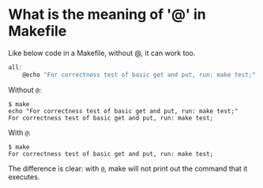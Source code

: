 # What is the meaning of '@' in Makefile

Like below code in a Makefile, without @, it can work too.

```C
all:
    @echo "For correctness test of basic get and put, run: make test;"
```

Without `@`:

```
$ make
echo "For correctness test of basic get and put, run: make test;"
For correctness test of basic get and put, run: make test;
```

With `@`:

```
$ make
For correctness test of basic get and put, run: make test;
```

The difference is clear: with `@`, make will not print out the command that it executes.